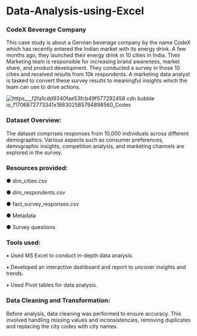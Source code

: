 # Data-Analysis-using-Excel

### CodeX Beverage Company

This case study is about a German beverage company by the name CodeX which has recently entered the Indian market with its energy drink. A
few months ago, they launched their energy drink in 10 cities in India. Their Marketing team is responsible for increasing brand awareness, market share, and product
development. They conducted a survey in those 10 cities and received results from 10k respondents. A marketing data analyst is tasked to convert these survey results to meaningful insights which the team can use to drive actions. 

![https___f2fa1cdd9340fae53fcb49f577292458 cdn bubble io_f1706872773341x186302585794898560_Codex](https://github.com/hina-ghani/PowerBi_Airline_Company_Project/assets/168838939/90339ab7-4b60-4d7c-9b7c-8219b62554a7)


### Dataset Overview:

The dataset comprises responses from 10,000 individuals across different demographics. Various aspects such as consumer preferences, demographic insights, competition analysis, and marketing channels are explored in the survey.

### Resources provided:

● dim_cities.csv

● dim_respondents.csv

● fact_survey_responses.csv       

● Metadata

● Survey questions

### Tools used:

▪ Used MS Excel to conduct in-depth data analysis.

▪ Developed an interactive dashboard and report to uncover insights and trends.

▪ Used Pivot tables for data analysis.

### Data Cleaning and Transformation:

Before analysis, data cleaning was performed to ensure accuracy. This involved handling missing values and inconsistencies, removing duplicates and replacing the city codes with city names.



